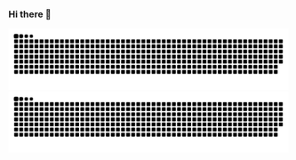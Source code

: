 ### Hi there 👋
![Snake animation](https://github.com/adharshcb/adharshcb/blob/output/github-contribution-grid-snake-dark.svg)
<picture>
  <source media="(prefers-color-scheme: dark)" srcset="https://github.com/adharshcb/adharshcb/blob/output/github-contribution-grid-snake-dark.svg">
  <source media="(prefers-color-scheme: light)" srcset="https://github.com/adharshcb/adharshcb/blob/output/github-contribution-grid-snake-dark.svg">
  <img alt="github contribution grid snake animation" src="https://github.com/adharshcb/adharshcb/blob/output/github-contribution-grid-snake-dark.svg">
</picture>
